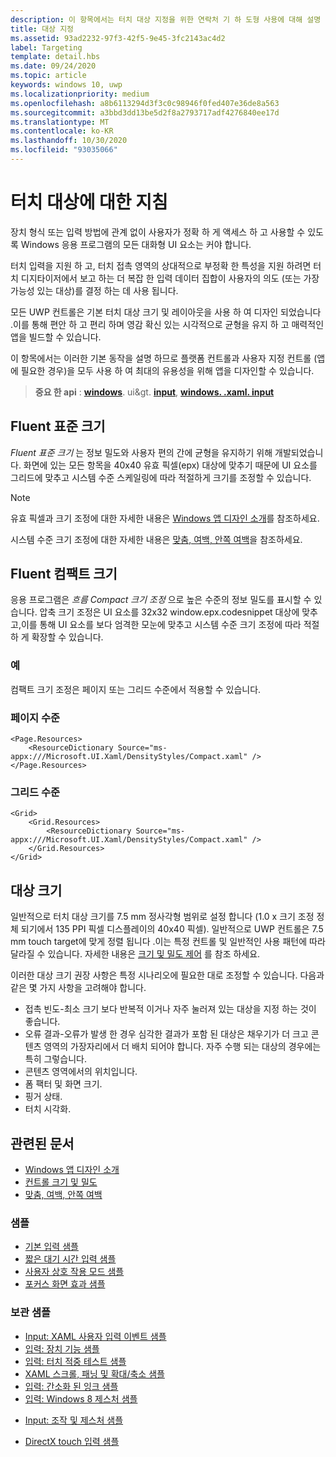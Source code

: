 ```yaml
---
description: 이 항목에서는 터치 대상 지정을 위한 연락처 기 하 도형 사용에 대해 설명 하 고 Windows 런타임 apps에서 대상 지정을 위한 모범 사례를 제공 합니다.
title: 대상 지정
ms.assetid: 93ad2232-97f3-42f5-9e45-3fc2143ac4d2
label: Targeting
template: detail.hbs
ms.date: 09/24/2020
ms.topic: article
keywords: windows 10, uwp
ms.localizationpriority: medium
ms.openlocfilehash: a8b6113294d3f3c0c98946f0fed407e36de8a563
ms.sourcegitcommit: a3bbd3dd13be5d2f8a2793717adf4276840ee17d
ms.translationtype: MT
ms.contentlocale: ko-KR
ms.lasthandoff: 10/30/2020
ms.locfileid: "93035066"
---
```

# <a name="guidelines-for-touch-targets"></a>터치 대상에 대한 지침

장치 형식 또는 입력 방법에 관계 없이 사용자가 정확 하 게 액세스 하 고 사용할 수 있도록 Windows 응용 프로그램의 모든 대화형 UI 요소는 커야 합니다.

터치 입력을 지원 하 고, 터치 접촉 영역의 상대적으로 부정확 한 특성을 지원 하려면 터치 디지타이저에서 보고 하는 더 복잡 한 입력 데이터 집합이 사용자의 의도 (또는 가장 가능성 있는 대상)를 결정 하는 데 사용 됩니다.

모든 UWP 컨트롤은 기본 터치 대상 크기 및 레이아웃을 사용 하 여 디자인 되었습니다 .이를 통해 편안 하 고 편리 하며 영감 확신 있는 시각적으로 균형을 유지 하 고 매력적인 앱을 빌드할 수 있습니다.

이 항목에서는 이러한 기본 동작을 설명 하므로 플랫폼 컨트롤과 사용자 지정 컨트롤 (앱에 필요한 경우)을 모두 사용 하 여 최대의 유용성을 위해 앱을 디자인할 수 있습니다.

> **중요 한 api** : [**windows**](/uwp/api/Windows.UI.Core). ui&gt. [**input**](/uwp/api/Windows.UI.Input), [**windows. .xaml. input**](/uwp/api/Windows.UI.Xaml.Input)

## <a name="fluent-standard-sizing"></a>Fluent 표준 크기

*Fluent 표준 크기* 는 정보 밀도와 사용자 편의 간에 균형을 유지하기 위해 개발되었습니다. 화면에 있는 모든 항목을 40x40 유효 픽셀(epx) 대상에 맞추기 때문에 UI 요소를 그리드에 맞추고 시스템 수준 스케일링에 따라 적절하게 크기를 조정할 수 있습니다.

> [!NOTE]
> 유효 픽셀과 크기 조정에 대한 자세한 내용은 [Windows 앱 디자인 소개](../basics/design-and-ui-intro.md#effective-pixels-and-scaling)를 참조하세요.
>
> 시스템 수준 크기 조정에 대한 자세한 내용은 [맞춤, 여백, 안쪽 여백](../layout/alignment-margin-padding.md)을 참조하세요.

## <a name="fluent-compact-sizing"></a>Fluent 컴팩트 크기

응용 프로그램은 *흐름 Compact 크기 조정* 으로 높은 수준의 정보 밀도를 표시할 수 있습니다. 압축 크기 조정은 UI 요소를 32x32 window.epx.codesnippet 대상에 맞추고,이를 통해 UI 요소를 보다 엄격한 모눈에 맞추고 시스템 수준 크기 조정에 따라 적절 하 게 확장할 수 있습니다.

### <a name="examples"></a>예

컴팩트 크기 조정은 페이지 또는 그리드 수준에서 적용할 수 있습니다.

### <a name="page-level"></a>페이지 수준

```xaml
<Page.Resources>
    <ResourceDictionary Source="ms-appx:///Microsoft.UI.Xaml/DensityStyles/Compact.xaml" />
</Page.Resources>
```

### <a name="grid-level"></a>그리드 수준

```xaml
<Grid>
    <Grid.Resources>
        <ResourceDictionary Source="ms-appx:///Microsoft.UI.Xaml/DensityStyles/Compact.xaml" />
    </Grid.Resources>
</Grid>
```

## <a name="target-size"></a>대상 크기

일반적으로 터치 대상 크기를 7.5 mm 정사각형 범위로 설정 합니다 (1.0 x 크기 조정 정체 되기에서 135 PPI 픽셀 디스플레이의 40x40 픽셀). 일반적으로 UWP 컨트롤은 7.5 mm touch target에 맞게 정렬 됩니다 .이는 특정 컨트롤 및 일반적인 사용 패턴에 따라 달라질 수 있습니다. 자세한 내용은 [크기 및 밀도 제어](../style/spacing.md) 를 참조 하세요.

이러한 대상 크기 권장 사항은 특정 시나리오에 필요한 대로 조정할 수 있습니다. 다음과 같은 몇 가지 사항을 고려해야 합니다.

- 접촉 빈도-최소 크기 보다 반복적 이거나 자주 눌러져 있는 대상을 지정 하는 것이 좋습니다.
- 오류 결과-오류가 발생 한 경우 심각한 결과가 포함 된 대상은 채우기가 더 크고 콘텐츠 영역의 가장자리에서 더 배치 되어야 합니다. 자주 수행 되는 대상의 경우에는 특히 그렇습니다.
- 콘텐츠 영역에서의 위치입니다.
- 폼 팩터 및 화면 크기.
- 핑거 상태.
- 터치 시각화.

## <a name="related-articles"></a>관련된 문서

- [Windows 앱 디자인 소개](../basics/design-and-ui-intro.md)
- [컨트롤 크기 및 밀도](../style/spacing.md)
- [맞춤, 여백, 안쪽 여백](../layout/alignment-margin-padding.md)

### <a name="samples"></a>샘플

- [기본 입력 샘플](https://github.com/Microsoft/Windows-universal-samples/tree/master/Samples/BasicInput)
- [짧은 대기 시간 입력 샘플](https://github.com/Microsoft/Windows-universal-samples/tree/master/Samples/LowLatencyInput)
- [사용자 상호 작용 모드 샘플](https://github.com/Microsoft/Windows-universal-samples/tree/master/Samples/UserInteractionMode)
- [포커스 화면 효과 샘플](https://github.com/Microsoft/Windows-universal-samples/tree/master/Samples/XamlFocusVisuals)

### <a name="archive-samples"></a>보관 샘플

- [Input: XAML 사용자 입력 이벤트 샘플](https://github.com/microsoftarchive/msdn-code-gallery-microsoft/tree/411c271e537727d737a53fa2cbe99eaecac00cc0/Official%20Windows%20Platform%20Sample/Input%20XAML%20user%20input%20events%20sample)
- [입력: 장치 기능 샘플](https://github.com/microsoftarchive/msdn-code-gallery-microsoft/tree/411c271e537727d737a53fa2cbe99eaecac00cc0/Official%20Windows%20Platform%20Sample/Windows%208%20app%20samples/%5BC%23%5D-Windows%208%20app%20samples/C%23/Windows%208%20app%20samples/Input%20Device%20capabilities%20sample%20(Windows%208))
- [입력: 터치 적중 테스트 샘플](https://github.com/microsoftarchive/msdn-code-gallery-microsoft/tree/411c271e537727d737a53fa2cbe99eaecac00cc0/Official%20Windows%20Platform%20Sample/Windows%208%20desktop%20samples/%5BC%2B%2B%5D-Windows%208%20desktop%20samples/C%2B%2B/Windows%208%20desktop%20samples/Input%20Touch%20hit%20testing%20sample)
- [XAML 스크롤, 패닝 및 확대/축소 샘플](https://github.com/microsoftarchive/msdn-code-gallery-microsoft/tree/411c271e537727d737a53fa2cbe99eaecac00cc0/Official%20Windows%20Platform%20Sample/Universal%20Windows%20app%20samples/111487-Universal%20Windows%20app%20samples/XAML%20scrolling%2C%20panning%2C%20and%20zooming%20sample)
- [입력: 간소화 된 잉크 샘플](https://github.com/microsoftarchive/msdn-code-gallery-microsoft/tree/411c271e537727d737a53fa2cbe99eaecac00cc0/Official%20Windows%20Platform%20Sample/Input%20Simplified%20ink%20sample)
- [입력: Windows 8 제스처 샘플](/samples/browse/?redirectedfrom=MSDN-samples)
* [Input: 조작 및 제스처 샘플](https://github.com/microsoftarchive/msdn-code-gallery-microsoft/tree/411c271e537727d737a53fa2cbe99eaecac00cc0/Official%20Windows%20Platform%20Sample/Input%20Gestures%20and%20manipulations%20with%20GestureRecognizer)
- [DirectX touch 입력 샘플](https://github.com/microsoftarchive/msdn-code-gallery-microsoft/tree/411c271e537727d737a53fa2cbe99eaecac00cc0/Official%20Windows%20Platform%20Sample/Windows%208%20app%20samples/%5BC%2B%2B%5D-Windows%208%20app%20samples/C%2B%2B/Windows%208%20app%20samples/DirectX%20touch%20input%20sample%20(Windows%208))
